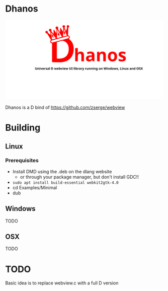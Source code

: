 # Dhanos

![Dhanos](logo.png)

Dhanos is a D bind of https://github.com/zserge/webview

# Building

## Linux

### Prerequisites

- Install DMD using the .deb on the dlang website
    - or through your package manager, but don't install GDC!!
- `sudo apt install build-essential webkit2gtk-4.0`
- cd Examples/Minimal
- dub

## Windows

TODO

## OSX

TODO

# TODO

Basic idea is to replace webview.c with a full D version
